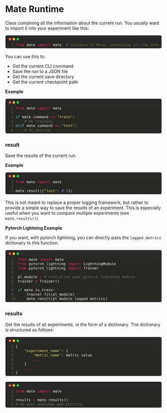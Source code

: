 
# Mate Runtime

Class containing all the information about the current run. You usually want to import it into your experiment like this:

<p align="center" style="">
    <img src="./imgs/python_de61f1f24fe60afb6f39e39e8a19fa27.svg" alt="Your Image">
</p>

You can use this to:
- Get the current CLI command
- Save the run to a JSON file
- Get the current save directory
- Get the current checkpoint path

**Example**

<p align="center" style="">
    <img src="./imgs/python_5394662fc05f9041bd2eeb14e6f3316f.svg" alt="Your Image">
</p>


### result 

Save the results of the current run.

**Example**

<p align="center" style="">
    <img src="./imgs/python_68971974bee6f7c32178807e5e3524c6.svg" alt="Your Image">
</p>

This is not meant to replace a proper logging framework,
but rather to provide a simple way to save the results of an experiment.
This is especially useful when you want to compare multiple experiments (see `mate.results()`).

**Pytorch Lightning Example**

If you want, with pytorch lightning, you can directly pass the `logged_metrics` dictionary to this function.

<p align="center" style="">
    <img src="./imgs/python_0eeddeef797fd6a829d422195e2db94d.svg" alt="Your Image">
</p>



### results 

Get the results of all experiments. in the form of a dictionary.
The dictionary is structured as follows:

<p align="center" style="">
    <img src="./imgs/python_b5133ff57f74d897dc3465e4c37ef46b.svg" alt="Your Image">
</p>

<p align="center" style="">
    <img src="./imgs/python_cb990227e65fe21658e842f17c77154c.svg" alt="Your Image">
</p>